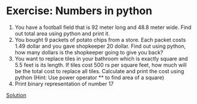 # Exercise: Numbers in python
1. You have a football field that is 92 meter long and 48.8 meter wide. Find out total area using python and print it.
2. You bought 9 packets of potato chips from a store. Each packet costs 1.49 dollar and you gave shopkeeper 20 dollar. Find out using python, how many dollars is the shopkeeper going to give you back?
3. You want to replace tiles in your bathroom which is exactly square and 5.5 feet is its length. If tiles cost 500 rs per square feet, how much will be the total cost to replace all tiles. Calculate and print the cost using python (Hint: Use power operator ** to find area of a square)
4. Print binary representation of number 17


[Solution](https://github.com/anjujayapal/python_programming/blob/branch/Basics/Numbers.py)

